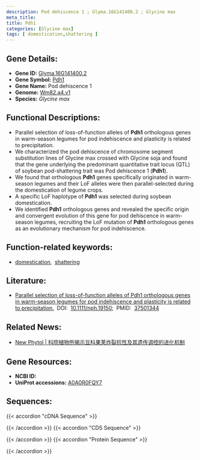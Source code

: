 ```yaml
---
description: Pod dehiscence 1 ; Glyma.16G141400.2 ; Glycine max
meta_title:
title: Pdh1
categories: [Glycine max]
tags: [ domestication,shattering ]
---
```


## Gene Details:
- **Gene ID:**	[Glyma.16G141400.2](https://legacy.soybase.org/sbt/search/search_results.php?category=FeatureName&version=Wm82.a4.v1&search_term=Glyma.16G141400.2)
- **Gene Symbol:** <u>Pdh1</u>
- **Gene Name:** Pod dehiscence 1
- **Genome:** [Wm82.a4.v1](https://legacy.soybase.org/GlycineBlastPages/blast_descriptions.php)
- **Species:** *Glycine max*

## Functional Descriptions:
   - Parallel selection of loss-of-function alleles of **Pdh1** orthologous genes in warm-season legumes for pod indehiscence and plasticity is related to precipitation.
   - We characterized the pod dehiscence of chromosome segment substitution lines of Glycine max crossed with Glycine soja and found that the gene underlying the predominant quantitative trait locus (QTL) of soybean pod-shattering trait was Pod dehiscence 1 (**Pdh1**).
   - We found that orthologous **Pdh1** genes specifically originated in warm-season legumes and their LoF alleles were then parallel-selected during the domestication of legume crops.
   - A specific LoF haplotype of **Pdh1** was selected during soybean domestication.
   - We identified **Pdh1** orthologous genes and revealed the specific origin and convergent evolution of this gene for pod dehiscence in warm-season legumes, recruiting the LoF mutation of **Pdh1** orthologous genes as an evolutionary mechanism for pod indehiscence.

## Function-related keywords:
   - [domestication](/tags/domestication/),&nbsp;&nbsp;[shattering](/tags/shattering/)

## Literature:
   - [Parallel selection of loss-of-function alleles of Pdh1 orthologous genes in warm-season legumes for pod indehiscence and plasticity is related to precipitation.](https://nph.onlinelibrary.wiley.com/doi/10.1111/nph.19150)&nbsp;&nbsp;DOI:&nbsp;&nbsp;[10.1111/nph.19150](https://nph.onlinelibrary.wiley.com/doi/10.1111/nph.19150);&nbsp;&nbsp;PMID:&nbsp;&nbsp;[37501344](https://pubmed.ncbi.nlm.nih.gov/37501344/)

## Related News:
   - [New Phytol | 科院植物所揭示豆科果荚炸裂抗性及其遗传调控的进化机制](https://mp.weixin.qq.com/s/f-LHfgqsTSkD_jBT8-HwUw)

## Gene Resources:
- **NCBI ID:**  [](https://www.ncbi.nlm.nih.gov/gene/?term=)
- **UniProt accessions:** [A0A0R0FQY7](https://www.uniprot.org/uniprotkb/A0A0R0FQY7/entry)



## Sequences:
{{< accordion "cDNA Sequence" >}}

{{< /accordion >}}
{{< accordion "CDS Sequence" >}}

{{< /accordion >}}
{{< accordion "Protein Sequence" >}}

{{< /accordion >}}
